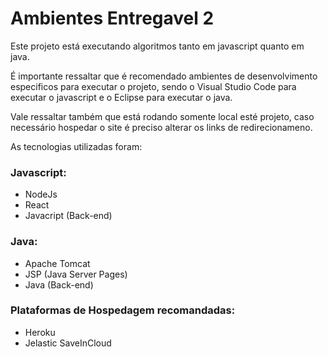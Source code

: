 # Ambientes Entregavel 2

Este projeto está executando algoritmos tanto em javascript quanto em java.

É importante ressaltar que é recomendado ambientes de desenvolvimento especificos para executar o projeto, sendo o Visual Studio Code para executar o javascript e o Eclipse para executar o java.

Vale ressaltar também que está rodando somente local esté projeto, caso necessário hospedar o site é preciso alterar os links de redirecionameno.

As tecnologias utilizadas foram:

### Javascript:
* NodeJs
* React
* Javacript (Back-end)

### Java:
* Apache Tomcat
* JSP (Java Server Pages)
* Java (Back-end)

### Plataformas de Hospedagem recomandadas:
* Heroku
* Jelastic SaveInCloud
